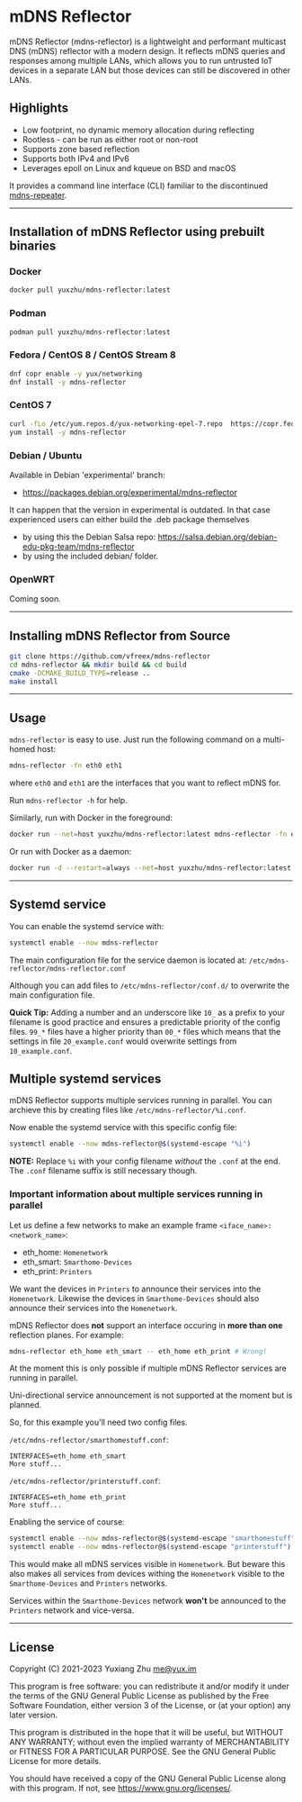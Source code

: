 # mDNS Reflector

mDNS Reflector (mdns-reflector) is a lightweight and performant multicast DNS (mDNS) reflector with a modern design.
It reflects mDNS queries and responses among multiple LANs, which allows you to run untrusted IoT devices
in a separate LAN but those devices can still be discovered in other LANs.


## Highlights
- Low footprint, no dynamic memory allocation during reflecting
- Rootless - can be run as either root or non-root
- Supports zone based reflection
- Supports both IPv4 and IPv6
- Leverages epoll on Linux and kqueue on BSD and macOS

It provides a command line interface (CLI) familiar to the discontinued [mdns-repeater][].

----

## Installation of mDNS Reflector using prebuilt binaries
### Docker
```sh
docker pull yuxzhu/mdns-reflector:latest
```
### Podman
```sh
podman pull yuxzhu/mdns-reflector:latest
```
### Fedora / CentOS 8 / CentOS Stream 8
```sh
dnf copr enable -y yux/networking
dnf install -y mdns-reflector
```
### CentOS 7
```sh
curl -fLo /etc/yum.repos.d/yux-networking-epel-7.repo  https://copr.fedorainfracloud.org/coprs/yux/networking/repo/epel-7/yux-networking-epel-7.repo
yum install -y mdns-reflector
```
### Debian / Ubuntu
Available in Debian 'experimental' branch:
 - https://packages.debian.org/experimental/mdns-reflector

It can happen that the version in experimental is outdated.
In that case experienced users can either build the .deb package themselves
 - by using this the Debian Salsa repo: https://salsa.debian.org/debian-edu-pkg-team/mdns-reflector
 - by using the included debian/ folder.
### OpenWRT
Coming soon.

----

## Installing mDNS Reflector from Source
```sh
git clone https://github.com/vfreex/mdns-reflector
cd mdns-reflector && mkdir build && cd build
cmake -DCMAKE_BUILD_TYPE=release ..
make install
```

----

## Usage

`mdns-reflector` is easy to use. Just run the following command on a multi-homed host:

```sh
mdns-reflector -fn eth0 eth1
```

where `eth0` and `eth1` are the interfaces that you want to reflect mDNS for.

Run `mdns-reflector -h` for help.

Similarly, run with Docker in the foreground:

```sh
docker run --net=host yuxzhu/mdns-reflector:latest mdns-reflector -fn eth0 eth1
```

Or run with Docker as a daemon:

```sh
docker run -d --restart=always --net=host yuxzhu/mdns-reflector:latest mdns-reflector -fn eth0 eth1
```
----

## Systemd service

You can enable the systemd service with:
```sh
systemctl enable --now mdns-reflector
```

The main configuration file for the service daemon is located at:
`/etc/mdns-reflector/mdns-reflector.conf`

Although you can add files to `/etc/mdns-reflector/conf.d/` to overwrite the
main configuration file.

**Quick Tip:** Adding a number and an underscore like `10_` as a prefix to your
filename is good practice and ensures a predictable priority of the config
files. `99_*` files have a higher priority than `00_*` files which means that
the settings in file `20_example.conf` would overwrite settings from `10_example.conf`.

## Multiple systemd services

mDNS Reflector supports multiple services running in parallel.
You can archieve this by creating files like `/etc/mdns-reflector/%i.conf`.

Now enable the systemd service with this specific config file:
```sh
systemctl enable --now mdns-reflector@$(systemd-escape "%i")
```

**NOTE:** Replace `%i` with your config filename *without* the `.conf` at the end.
The `.conf` filename suffix is still necessary though.

### Important information about multiple services running in parallel
Let us define a few networks to make an example frame `<iface_name>: <network_name>`:
  - eth_home:  `Homenetwork`
  - eth_smart: `Smarthome-Devices`
  - eth_print: `Printers`

We want the devices in `Printers` to announce their services into the
`Homenetwork`. Likewise the devices in `Smarthome-Devices` should also announce
their services into the `Homenetwork`.

mDNS Reflector does **not** support an interface occuring in **more than one**
reflection planes. For example:
```sh
mdns-reflector eth_home eth_smart -- eth_home eth_print # Wrong!
```

At the moment this  is only possible if multiple mDNS Reflector services are
running in parallel.

Uni-directional service announcement is not supported at the moment but is planned.

So, for this example you'll need two config files.

`/etc/mdns-reflector/smarthomestuff.conf`:
```
INTERFACES=eth_home eth_smart
More stuff...
```

`/etc/mdns-reflector/printerstuff.conf`:
```
INTERFACES=eth_home eth_print
More stuff...
```

Enabling the service of course:
```sh
systemctl enable --now mdns-reflector@$(systemd-escape "smarthomestuff")
systemctl enable --now mdns-reflector@$(systemd-escape "printerstuff")
```

This would make all mDNS services visible in `Homenetwork`. But beware this also
makes all services from devices withing the `Homenetwork` visible to the
`Smarthome-Devices` and `Printers` networks.

Services within the `Smarthome-Devices` network **won't** be announced to the
`Printers` network and vice-versa.

----

## License
Copyright (C) 2021-2023 Yuxiang Zhu <me@yux.im>

This program is free software: you can redistribute it and/or modify
it under the terms of the GNU General Public License as published by
the Free Software Foundation, either version 3 of the License, or
(at your option) any later version.

This program is distributed in the hope that it will be useful,
but WITHOUT ANY WARRANTY; without even the implied warranty of
MERCHANTABILITY or FITNESS FOR A PARTICULAR PURPOSE.  See the
GNU General Public License for more details.

You should have received a copy of the GNU General Public License
along with this program.  If not, see <https://www.gnu.org/licenses/>.

[mdns-repeater]: https://bitbucket.org/geekman/mdns-repeater/
